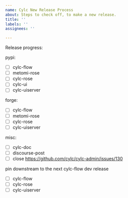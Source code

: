```yaml
---
name: Cylc New Release Process
about: Steps to check off, to make a new release.
title: ''
labels: ''
assignees: ''

---
```



Release progress:

pypi:
- [ ] cylc-flow
- [ ] metomi-rose
- [ ] cylc-rose
- [ ] cylc-ui
- [ ] cylc-uiserver

forge:
- [ ] cylc-flow
- [ ] metomi-rose
- [ ] cylc-rose
- [ ] cylc-uiserver

misc:
- [ ] cylc-doc
- [ ] discourse-post
- [ ] close https://github.com/cylc/cylc-admin/issues/130

pin downstream to the next cylc-flow dev release
- [ ] cylc-flow
- [ ] cylc-rose
- [ ] cylc-uiserver
